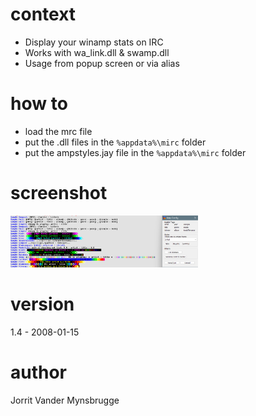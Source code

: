 


# context
- Display your winamp stats on IRC  
- Works with wa_link.dll & swamp.dll 
- Usage from popup screen or via alias


# how to
- load the mrc file
- put the .dll files in the `%appdata%\mirc` folder
- put the ampstyles.jay file in the `%appdata%\mirc` folder
 
# screenshot
[<img src="screenshot.png" width="300"/>](doc/screenshot.png)


# version
1.4 - 2008-01-15

# author
Jorrit Vander Mynsbrugge
